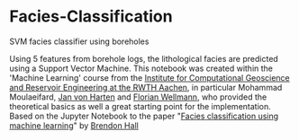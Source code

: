 # Facies-Classification
SVM facies classifier using boreholes 

Using 5 features from borehole logs, the lithological facies are predicted using a Support Vector Machine. This notebook was created within the 'Machine Learning' course from the [Institute for Computational Geoscience and Reservoir Engineering at the RWTH Aachen](https://github.com/cgre-aachen), in particular Mohammad Moulaeifard, [Jan von Harten](https://github.com/javoha) and [Florian Wellmann](https://github.com/flohorovicic), who provided the theoretical basics as well a great starting point for the implementation. 
Based on the Jupyter Notebook to the paper "[Facies classification using machine learning](https://library.seg.org/doi/pdf/10.1190/tle35100906.1)" by [Brendon Hall](http://blog.enthought.com/author/bhall/)
